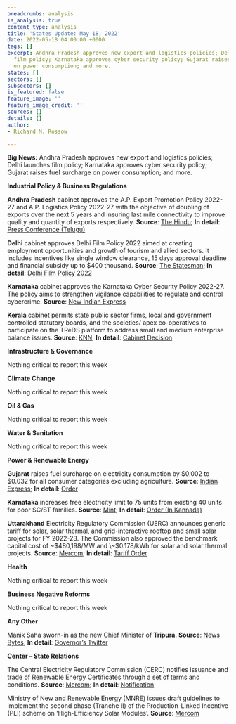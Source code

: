 ```yaml
---
breadcrumbs: analysis
is_analysis: true
content_type: analysis
title: 'States Update: May 18, 2022'
date: 2022-05-18 04:00:00 +0000
tags: []
excerpt: Andhra Pradesh approves new export and logistics policies; Delhi launches
  film policy; Karnataka approves cyber security policy; Gujarat raises fuel surcharge
  on power consumption; and more.
states: []
sectors: []
subsectors: []
is_featured: false
feature_image: ''
feature_image_credit: ''
sources: []
details: []
author:
- Richard M. Rossow

---
```

**Big News:** Andhra Pradesh approves new export and logistics policies; Delhi launches film policy; Karnataka approves cyber security policy; Gujarat raises fuel surcharge on power consumption; and more.

**Industrial Policy & Business Regulations**

**Andhra Pradesh** cabinet approves the A.P. Export Promotion Policy 2022-27 and A.P. Logistics Policy 2022-27 with the objective of doubling of exports over the next 5 years and insuring last mile connectivity to improve quality and quantity of exports respectively. **Source**: [The Hindu](https://www.thehindu.com/news/national/andhra-pradesh/andhra-pradesh-government-advances-water-release-schedule-for-kharif-operations/article65407963.ece); **In detail**: [Press Conference (Telugu)](https://www.youtube.com/watch?v=zIxV7QamPfo)

**Delhi** cabinet approves Delhi Film Policy 2022 aimed at creating employment opportunities and growth of tourism and allied sectors. It includes incentives like single window clearance, 15 days approval deadline and financial subsidy up to $400 thousand. **Source**: [The Statesman](https://www.thestatesman.com/cities/delhi/delhi-govt-launches-delhi-film-policy-2022-1503071578.html); **In detail**: [Delhi Film Policy 2022](https://delhitourism.gov.in/dttdc/efilm/docs/fp2022.pdf)

**Karnataka** cabinet approves the Karnataka Cyber Security Policy 2022-27. The policy aims to strengthen vigilance capabilities to regulate and control cybercrime. **Source**: [New Indian Express](https://www.newindianexpress.com/states/karnataka/2022/may/13/green-signal-for-karnataka-cyber-security-policy-2452919.html)

**Kerala** cabinet permits state public sector firms, local and government controlled statutory boards, and the societies/ apex co-operatives to participate on the TReDS platform to address small and medium enterprise balance issues. **Source**: [KNN](https://knnindia.co.in/news/newsdetails/state/kerala-allows-state-buying-agencies-to-settle-msme-bills-through-treds); **In detail**: [Cabinet Decision](https://keralacm.gov.in/2022/05/13/cabinet-decisions-13-05-2022/)

**Infrastructure & Governance**

Nothing critical to report this week

**Climate Change**

Nothing critical to report this week

**Oil & Gas**

Nothing critical to report this week

**Water & Sanitation**

Nothing critical to report this week

**Power & Renewable Energy**

**Gujarat** raises fuel surcharge on electricity consumption by $0.002 to $0.032 for all consumer categories excluding agriculture. **Source**: [Indian Express](https://indianexpress.com/article/cities/ahmedabad/4th-hike-in-5-months-gujarat-govt-raises-fuel-surcharge-to-rs-2-50-per-unit-7914630/); **In detail**: [Order](https://www.guvnl.com/fpppa_documents/q421-22/Approval%20for%20additional%20FPPPA%20recovery%20of%20Rs.%200.20%20per%20unit%20towards%20Q2%20of%20FY%202021-22.pdf)

**Karnataka** increases free electricity limit to 75 units from existing 40 units for poor SC/ST families. **Source**: [Mint](https://www.livemint.com/news/india/karnataka-to-provide-free-electricity-up-to-75-units-monthly-to-bpl-families-11652496702625.html); **In detail**: [Order (In Kannada)](http://www.ksge.in/2022/05/decision-to-increase-amount-of-free.html)

**Uttarakhand** Electricity Regulatory Commission (UERC) announces generic tariff for solar, solar thermal, and grid-interactive rooftop and small solar projects for FY 2022-23. The Commission also approved the benchmark capital cost of \~$480,198/MW and \~$0.178/kWh for solar and solar thermal projects. **Source**: [Mercom](https://mercomindia.com/uttarakhand-approves-tariff-benchmark-cost-solar/); **In detail**: [Tariff Order](https://uerc.gov.in/ordersPetitions/orders/Misc/2022/may/Order%20dt.%2004.05.22%20on%20benchmark%20capital%20cost.pdf)

**Health**

Nothing critical to report this week

**Business Negative Reforms**

Nothing critical to report this week

**Any Other**

Manik Saha sworn-in as the new Chief Minister of **Tripura**. **Source**: [News Bytes](https://www.newsbytesapp.com/news/politics/tripura-manik-saha-takes-oath-as-new-cm/story); **In detail**: [Governor’s Twitter](https://twitter.com/SatyadeoNArya/status/1525745582408577025)

**Center – State Relations**

The Central Electricity Regulatory Commission (CERC) notifies issuance and trade of Renewable Energy Certificates through a set of terms and conditions. **Source**: [Mercom](https://mercomindia.com/cerc-regulations-boost-renewable-energy-certificates-trading/); **In detail**: [Notification](https://cercind.gov.in/regulations/REC-Regulations-2022.pdf)

Ministry of New and Renewable Energy (MNRE) issues draft guidelines to implement the second phase (Tranche II) of the Production-Linked Incentive (PLI) scheme on ‘High-Efficiency Solar Modules’. **Source**: [Mercom](https://mercomindia.com/production-linked-incentive-program-solar-module-manufacturing/)